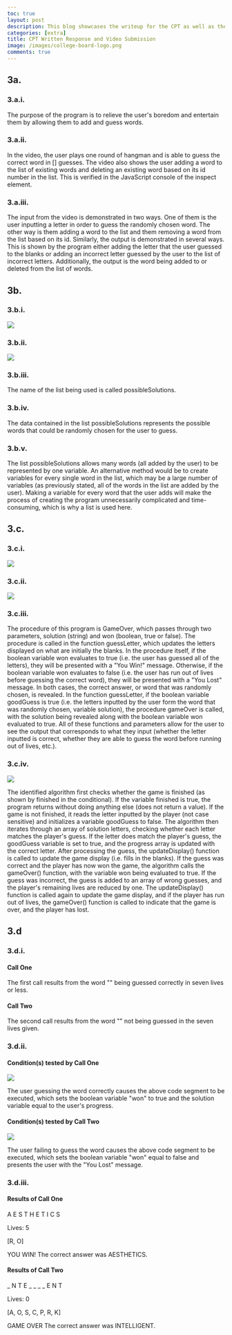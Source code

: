```yaml
---
toc: true
layout: post
description: This blog showcases the writeup for the CPT as well as the video demonstrating the functionality of my project.
categories: [extra]
title: CPT Written Response and Video Submission
image: /images/college-board-logo.png
comments: true
--- 
```



## 3a.

### 3.a.i.
The purpose of the program is to relieve the user's boredom and entertain them by allowing them to add and guess words. 


### 3.a.ii.

In the video, the user plays one round of hangman and is able to guess the correct word in [] guesses. The video also shows the user adding a word to the list of existing words and deleting an existing word based on its id number in the list. This is verified in the JavaScript console of the inspect element. 


### 3.a.iii.

The input from the video is demonstrated in two ways. One of them is the user inputting a letter in order to guess the randomly chosen word. The other way is them adding a word to the list and them removing a word from the list based on its id. Similarly, the output is demonstrated in several ways. This is shown by the program either adding the letter that the user guessed to the blanks or adding an incorrect letter guessed by the user to the list of incorrect letters. Additionally, the output is the word being added to or deleted from the list of words. 

## 3b.


### 3.b.i.

![]({{site.baseurl}}/images/codeblock1.png)


### 3.b.ii.

![]({{site.baseurl}}/images/codeblock2.png)


### 3.b.iii.

The name of the list being used is called possibleSolutions.


### 3.b.iv.

The data contained in the list possibleSolutions represents the possible words that could be randomly chosen for the user to guess. 



### 3.b.v.

The list possibleSolutions allows many words (all added by the user) to be represented by one variable. An alternative method would be to create variables for every single word in the list, which may be a large number of variables (as previously stated, all of the words in the list are added by the user). Making a variable for every word that the user adds will make the process of creating the program unnecessarily complicated and time-consuming, which is why a list is used here. 

## 3.c.

### 3.c.i.

![]({{site.baseurl}}/images/procedure.png)


### 3.c.ii.

![]({{site.baseurl}}/images/procedurecalled.png)


### 3.c.iii.

The procedure of this program is GameOver, which passes through two parameters, solution (string) and won (boolean, true or false). The procedure is called in the function guessLetter, which updates the letters displayed on what are initially the blanks. In the procedure itself, if the boolean variable won evaluates to true (i.e. the user has guessed all of the letters), they will be presented with a "You Win!" message. Otherwise, if the boolean variable won evaluates to false (i.e. the user has run out of lives before guessing the correct word), they will be presented with a "You Lost" message. In both cases, the correct answer, or word that was randomly chosen, is revealed. In the function guessLetter, if the boolean variable goodGuess is true (i.e. the letters inputted by the user form the word that was randomly chosen, variable solution), the procedure gameOver is called, with the solution being revealed along with the boolean variable won evaluated to true. All of these functions and parameters allow for the user to see the output that corresponds to what they input (whether the letter inputted is correct, whether they are able to guess the word before running out of lives, etc.).

### 3.c.iv.

![]({{site.baseurl}}/images/algorithm.png)

The identified algorithm first checks whether the game is finished (as shown by finished in the conditional). If the variable finished is true, the program returns without doing anything else (does not return a value). If the game is not finished, it reads the letter inputted by the player (not case sensitive) and initializes a variable goodGuess to false. The algorithm then iterates through an array of solution letters, checking whether each letter matches the player's guess. If the letter does match the player's guess, the goodGuess variable is set to true, and the progress array is updated with the correct letter. After processing the guess, the updateDisplay() function is called to update the game display (i.e. fills in the blanks). If the guess was correct and the player has now won the game, the algorithm calls the gameOver() function, with the variable won being evaluated to true. If the guess was incorrect, the guess is added to an array of wrong guesses, and the player's remaining lives are reduced by one. The updateDisplay() function is called again to update the game display, and if the player has run out of lives, the gameOver() function is called to indicate that the game is over, and the player has lost. 


## 3.d

### 3.d.i.

#### Call One

The first call results from the word "" being guessed correctly in seven lives or less. 


#### Call Two

The second call results from the word "" not being guessed in the seven lives given. 


### 3.d.ii.

#### Condition(s) tested by Call One

![]({{site.baseurl}}/images/firstcall.png)

The user guessing the word correctly causes the above code segment to be executed, which sets the boolean variable "won" to true and the solution variable equal to the user's progress. 


#### Condition(s) tested by Call Two

![]({{site.baseurl}}/images/secondcall.png)

The user failing to guess the word causes the above code segment to be executed, which sets the boolean variable "won" equal to false and presents the user with the "You Lost" message.


### 3.d.iii.

#### Results of Call One

A E S T H E T I C S

Lives: 5

[R, O]

YOU WIN! The correct answer was AESTHETICS.


#### Results of Call Two

_ N T E _ _ _ _ E N T

Lives: 0

[A, O, S, C, P, R, K]

GAME OVER The correct answer was INTELLIGENT.


